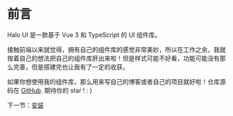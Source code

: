 # 前言

Halo UI 是一款基于 Vue 3 和 TypeScript 的 UI 组件库。

接触前端以来就觉得，拥有自己的组件库的感觉非常美妙，所以在工作之余，我就按着自己的想法把自己的组件库肝出来啦！但是样式可能不好看，功能可能没有那么完善，但是搭建完也让我有了一定的收获。

如果你想使用我的组件库，那么用来写自己的博客或者自己的项目就好啦！仓库源码在 [GitHub](https://github.com/C-nobita/halo-ui). 期待你的 star ! : )

下一节：[安装](#/install)
